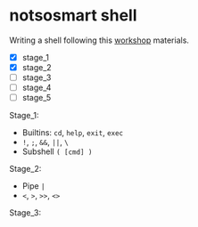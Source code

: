 # notsosmart shell

Writing a shell following this [workshop](https://github.com/tokenrove/build-your-own-shell/blob/master/README.md) materials.

- [x] stage_1
- [x] stage_2
- [ ] stage_3
- [ ] stage_4
- [ ] stage_5

Stage_1:
- Builtins: `cd`, `help`, `exit`, `exec`
- `!`, `;`, `&&`, `||`, `\`
- Subshell `( [cmd] )`

Stage_2:
- Pipe `|`
- `<`, `>`, `>>`, `<>`
	<!-- - `<&`, `&>` -->

Stage_3: